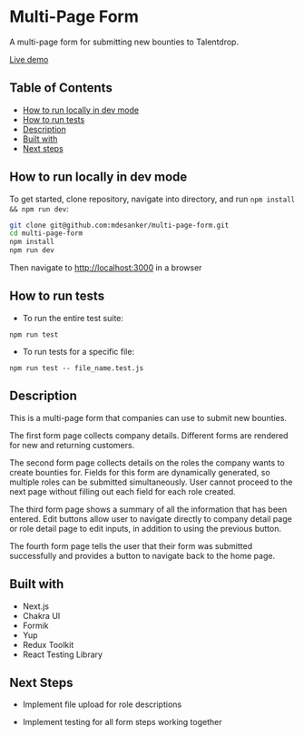 # Multi-Page Form

A multi-page form for submitting new bounties to Talentdrop.

[Live demo](https://multi-page-form-jet.vercel.app/)

## Table of Contents

- [How to run locally in dev mode](#How-to-run-locally-in-dev-mode)
- [How to run tests](#How-to-run-tests)
- [Description](#Description)
- [Built with](#Built-with)
- [Next steps](#Next-steps)

## How to run locally in dev mode

To get started, clone repository, navigate into directory, and run `npm install && npm run dev`:

```bash
git clone git@github.com:mdesanker/multi-page-form.git
cd multi-page-form
npm install
npm run dev
```

Then navigate to [http://localhost:3000](http://localhost:3000) in a browser

## How to run tests

- To run the entire test suite:

```
npm run test
```

- To run tests for a specific file:

```
npm run test -- file_name.test.js
```

## Description

This is a multi-page form that companies can use to submit new bounties.

The first form page collects company details. Different forms are rendered for new and returning customers.

The second form page collects details on the roles the company wants to create bounties for. Fields for this form are dynamically generated, so multiple roles can be submitted simultaneously. User cannot proceed to the next page without filling out each field for each role created.

The third form page shows a summary of all the information that has been entered. Edit buttons allow user to navigate directly to company detail page or role detail page to edit inputs, in addition to using the previous button.

The fourth form page tells the user that their form was submitted successfully and provides a button to navigate back to the home page.

## Built with

- Next.js
- Chakra UI
- Formik
- Yup
- Redux Toolkit
- React Testing Library

## Next Steps

- Implement file upload for role descriptions

- Implement testing for all form steps working together
